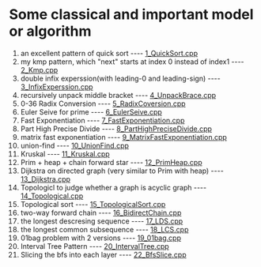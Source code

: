 # Some classical and important model or algorithm
1. an excellent pattern of quick sort ---- [1_QuickSort.cpp](1_QuickSort.cpp)
2. my kmp pattern, which "next" starts at index 0 instead of index1 ---- [2_Kmp.cpp](2_Kmp.cpp)
3. double infix experssion(with leading-0 and leading-sign) ---- [3_InfixExperssion.cpp](3_InfixExperssion.cpp)
4. recursively unpack middle bracket ---- [4_UnpackBrace.cpp](4_UnpackBrace.cpp)
5. 0-36 Radix Conversion ---- [5_RadixCoversion.cpp](5_RadixCoversion.cpp)
6. Euler Seive for prime ---- [6_EulerSeive.cpp](6_EulerSeive.cpp)
7. Fast Exponentiation ---- [7_FastExponentiation.cpp](7_FastExponentiation.cpp)
8. Part High Precise Divide ---- [8_PartHighPreciseDivide.cpp](8_PartHighPreciseDivide.cpp)
9. matrix fast exponentiation ---- [9_MatrixFastExponentiation.cpp](9_MatrixFastExponentiation.cpp)
10. union-find ---- [10_UnionFind.cpp](10_UnionFind.cpp)
11. Kruskal ---- [11_Kruskal.cpp](11_Kruskal.cpp)
12. Prim + heap + chain forward star ---- [12_PrimHeap.cpp](12_PrimHeap.cpp)
13. Dijkstra on directed graph (very similar to Prim with heap) ---- [13_Dijkstra.cpp](13_Dijkstra.cpp)
14. Topologicl to judge whether a graph is acyclic graph ---- [14_Topological.cpp](14_Topological.cpp)
15. Topological sort ---- [15_TopologicalSort.cpp](15_TopologicalSort.cpp)
16. two-way forward chain ---- [16_BidirectChain.cpp](16_BidirectChain.cpp)
17. the longest descresing sequence ---- [17_LDS.cpp](17_LDS.cpp)
18. the longest common subsequence ---- [18_LCS.cpp](18_LCS.cpp)
19. 01bag problem with 2 versions ---- [19_01bag.cpp](19_01bag.cpp)
20. Interval Tree Pattern ---- [20_IntervalTree.cpp](20_IntervalTree.cpp)
21. Slicing the bfs into each layer ---- [22_BfsSlice.cpp](22_BfsSlice.cpp)